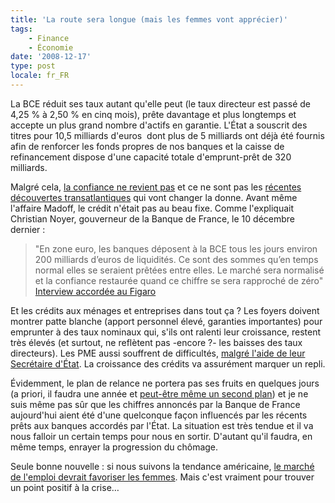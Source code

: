 ```yaml
---
title: 'La route sera longue (mais les femmes vont apprécier)'
tags:
    - Finance
    - Économie
date: '2008-12-17'
type: post
locale: fr_FR
---
```


La BCE réduit ses taux autant qu'elle peut (le taux directeur est passé de 4,25 % à 2,50 % en cinq mois), prête davantage et plus longtemps et accepte un plus grand nombre d'actifs en garantie. L'État a souscrit des titres pour 10,5 milliards d'euros  dont plus de 5 milliards ont déjà été fournis afin de renforcer les fonds propres de nos banques et la caisse de refinancement dispose d'une capacité totale d'emprunt-prêt de 320 milliards.

Malgré cela, [la confiance ne revient pas](http://www.agefi.fr/articles/la-defiance-persiste-entre-les-banques-indique-la-bce-1057818.html) et ce ne sont pas les [récentes découvertes transatlantiques](http://tempsreel.nouvelobs.com/?xtmc=madoff&xtcr=4) qui vont changer la donne. Avant même l'affaire Madoff, le crédit n'était pas au beau fixe. Comme l'expliquait Christian Noyer, gouverneur de la Banque de France, le 10 décembre dernier&nbsp;:

> "En zone euro, les banques déposent à la BCE tous les jours environ 200 milliards d’euros de liquidités. Ce sont des sommes qu’en temps normal elles se seraient prêtées entre elles. Le marché sera normalisé et la confiance restaurée quand ce chiffre se sera rapproché de zéro"  
> [Interview accordée au Figaro](http://www.lefigaro.fr/economie/2008/12/10/04001-20081210ARTFIG00545-les-banques-francaises-sont-solides-.php)

Et les crédits aux ménages et entreprises dans tout ça&nbsp;? Les foyers doivent montrer patte blanche (apport personnel élevé, garanties importantes) pour emprunter à des taux nominaux qui, s'ils ont ralenti leur croissance, restent très élevés (et surtout, ne reflètent pas -encore&nbsp;?- les baisses des taux directeurs). Les PME aussi souffrent de difficultés, [malgré l'aide de leur Secrétaire d'État](http://tempsreel.nouvelobs.com/). La croissance des crédits va assurément marquer un repli.

Évidemment, le plan de relance ne portera pas ses fruits en quelques jours (a priori, il faudra une année et [peut-être même un second plan](http://www.lefigaro.fr/politique/2008/12/17/01002-20081217ARTFIG00050-la-relance-unique-priorite-de-l-elysee-en-.php)) et je ne suis même pas sûr que les chiffres annoncés par la Banque de France aujourd'hui aient été d'une quelconque façon influencés par les récents prêts aux banques accordés par l'État. La situation est très tendue et il va nous falloir un certain temps pour nous en sortir. D'autant qu'il faudra, en même temps, enrayer la progression du chômage.

Seule bonne nouvelle&nbsp;: si nous suivons la tendance américaine, [le marché de l'emploi devrait favoriser les femmes](http://www.antagoniste.net/2008/12/16/la-recession-a-t-elle-un-sexe/). Mais c'est vraiment pour trouver un point positif à la crise…
